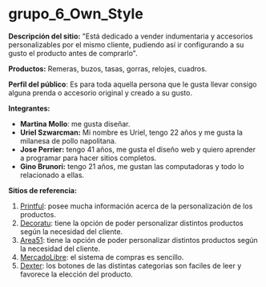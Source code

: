 # grupo_6_Own_Style
<b>Descripción del sitio:</b> "Está dedicado a vender indumentaria y accesorios personalizables por el mismo cliente, pudiendo así ir configurando a su gusto el producto antes de comprarlo".

<b>Productos:</b> Remeras, buzos, tasas, gorras, relojes, cuadros.

<b>Perfil del público</b>: Es para toda aquella persona que le gusta llevar consigo alguna prenda o accesorio original y creado a su gusto.

<b>Integrantes:</b> 
<ul>
<li><b>Martina Mollo</b>: me gusta diseñar.</li>
<li><b>Uriel Szwarcman:</b> Mi nombre es Uriel, tengo 22 años y me gusta la milanesa de pollo napolitana.</li>
<li><b>Jose Perrier:</b> tengo 41 años, me gusta el diseño web y quiero aprender a programar para hacer sitios completos.</li>
<li><b>Gino Brunori:</b> tengo 21 años, me gustan las computadoras y todo lo relacionado a ellas.</li>
</ul>

<b>Sitios de referencia: </b><br>
<ol>
<li><a href="https://www.printful.com/es/productos-personalizados"  target="_blank">Printful</a>: posee mucha información acerca de la personalización de los productos.</li> 
<li><a href="http://decoratu.com.co/"  target="_blank">Decoratu</a>: tiene la opción de poder personalizar distintos productos según la necesidad del cliente.</li>
<li><a href="https://www.area51print.com/articulos-personalizables-para-el-hogar/" target="_blank">Area51</a>: tiene la opción de poder personalizar distintos productos según la necesidad del cliente.</li>
<li><a href="https://www.mercadolibre.com.ar/" target="_blank">MercadoLibre</a>: el sistema de compras es sencillo.</li>
<li><a href="https://www.dexter.com.ar/" target="_blank">Dexter</a>: los botones de las distintas categorias son faciles de leer y favorece la elección del producto.</li>
</ol>

